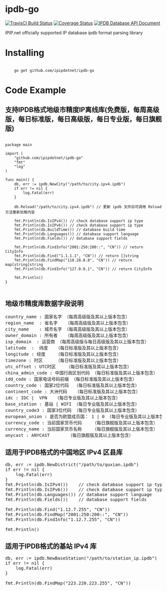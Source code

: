 # ipdb-go
[![TravisCI Build Status](https://travis-ci.org/ipipdotnet/ipdb-go.svg?branch=master)](https://travis-ci.org/ipipdotnet/ipdb-go)
[![Coverage Status](https://coveralls.io/repos/github/ipipdotnet/ipdb-go/badge.svg?branch=master)](https://coveralls.io/github/ipipdotnet/ipdb-go?branch=master)
[![IPDB Database API Document](https://godoc.org/github.com/ipipdotnet/ipdb-go?status.svg)](https://godoc.org/github.com/ipipdotnet/ipdb-go)

IPIP.net officially supported IP database ipdb format parsing library

# Installing
<code>
    go get github.com/ipipdotnet/ipdb-go
</code>

# Code Example

## 支持IPDB格式地级市精度IP离线库(免费版，每周高级版，每日标准版，每日高级版，每日专业版，每日旗舰版)
<pre>
<code>
package main

import (
	"github.com/ipipdotnet/ipdb-go"
	"fmt"
	"log"
)

func main() {
	db, err := ipdb.NewCity("/path/to/city.ipv4.ipdb")
	if err != nil {
		log.Fatal(err)
	}

	db.Reload("/path/to/city.ipv4.ipdb") // 更新 ipdb 文件后可调用 Reload 方法重新加载内容

	fmt.Println(db.IsIPv4()) // check database support ip type
	fmt.Println(db.IsIPv6()) // check database support ip type
	fmt.Println(db.BuildTime()) // database build time
	fmt.Println(db.Languages()) // database support language
	fmt.Println(db.Fields()) // database support fields

	fmt.Println(db.FindInfo("2001:250:200::", "CN")) // return CityInfo
	fmt.Println(db.Find("1.1.1.1", "CN")) // return []string
	fmt.Println(db.FindMap("118.28.8.8", "CN")) // return map[string]string
	fmt.Println(db.FindInfo("127.0.0.1", "CN")) // return CityInfo

	fmt.Println()
}
</code>
</pre>
## 地级市精度库数据字段说明
<pre>
country_name : 国家名字 （每周高级版及其以上版本包含）
region_name  : 省名字   （每周高级版及其以上版本包含）
city_name    : 城市名字 （每周高级版及其以上版本包含）
owner_domain : 所有者   （每周高级版及其以上版本包含）
isp_domain  : 运营商 （每周高级版与每日高级版及其以上版本包含）
latitude  :  纬度   （每日标准版及其以上版本包含）
longitude : 经度    （每日标准版及其以上版本包含）
timezone : 时区     （每日标准版及其以上版本包含）
utc_offset : UTC时区    （每日标准版及其以上版本包含）
china_admin_code : 中国行政区划代码 （每日标准版及其以上版本包含）
idd_code : 国家电话号码前缀 （每日标准版及其以上版本包含）
country_code : 国家2位代码  （每日标准版及其以上版本包含）
continent_code : 大洲代码   （每日标准版及其以上版本包含）
idc : IDC |  VPN   （每日专业版及其以上版本包含）
base_station : 基站 | WIFI （每日专业版及其以上版本包含）
country_code3 : 国家3位代码 （每日专业版及其以上版本包含）
european_union : 是否为欧盟成员国： 1 | 0 （每日专业版及其以上版本包含）
currency_code : 当前国家货币代码    （每日旗舰版及其以上版本包含）
currency_name : 当前国家货币名称    （每日旗舰版及其以上版本包含）
anycast : ANYCAST       （每日旗舰版及其以上版本包含）
</pre>
## 适用于IPDB格式的中国地区 IPv4 区县库
<pre>
db, err := ipdb.NewDistrict("/path/to/quxian.ipdb")
if err != nil {
	log.Fatal(err)
}
fmt.Println(db.IsIPv4())    // check database support ip type
fmt.Println(db.IsIPv6())    // check database support ip type
fmt.Println(db.Languages()) // database support language
fmt.Println(db.Fields())    // database support fields

fmt.Println(db.Find("1.12.7.255", "CN"))
fmt.Println(db.FindMap("2001:250:200::", "CN"))
fmt.Println(db.FindInfo("1.12.7.255", "CN"))

fmt.Println()
</pre>

## 适用于IPDB格式的基站 IPv4 库
<pre>
db, err := ipdb.NewBaseStation("/path/to/station_ip.ipdb")
if err != nil {
	log.Fatal(err)
}

fmt.Println(db.FindMap("223.220.223.255", "CN"))
</pre>